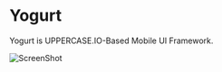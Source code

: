 # Yogurt

Yogurt is UPPERCASE.IO-Based Mobile UI Framework.

![ScreenShot](https://raw.githubusercontent.com/UIO-BOX/Yogurt/master/YogurtShowcase/R/yogurt.jpg)
